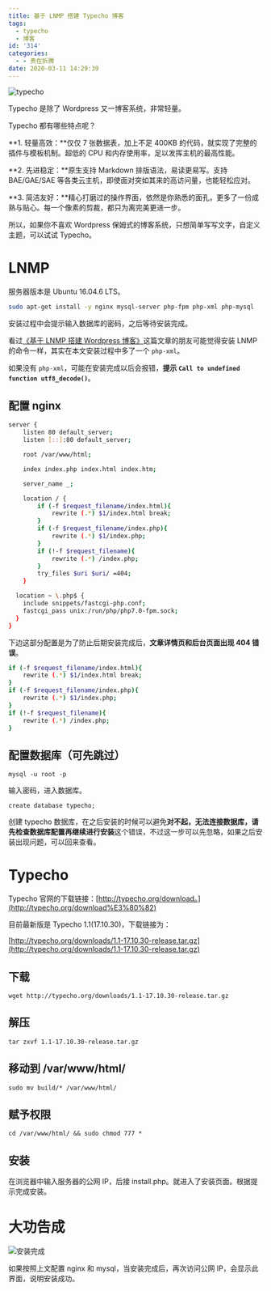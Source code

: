 ```yaml
---
title: 基于 LNMP 搭建 Typecho 博客
tags:
  - typecho
  - 博客
id: '314'
categories:
  - - 贵在折腾
date: 2020-03-11 14:29:39
---
```


![typecho](https://i.loli.net/2020/03/11/L3GAvD64g85qtZ1.png)

Typecho 是除了 Wordpress 又一博客系统，非常轻量。
<!-- more -->
Typecho 都有哪些特点呢？

**1\. 轻量高效：**仅仅 7 张数据表，加上不足 400KB 的代码，就实现了完整的插件与模板机制。超低的 CPU 和内存使用率，足以发挥主机的最高性能。

**2\. 先进稳定：**原生支持 Markdown 排版语法，易读更易写。支持 BAE/GAE/SAE 等各类云主机，即使面对突如其来的高访问量，也能轻松应对。

**3\. 简洁友好：**精心打磨过的操作界面，依然是你熟悉的面孔，更多了一份成熟与贴心。每一个像素的剪裁，都只为离完美更进一步。

所以，如果你不喜欢 Wordpress 保姆式的博客系统，只想简单写写文字，自定义主题，可以试试 Typecho。

# LNMP

服务器版本是 Ubuntu 16.04.6 LTS。

```bash
sudo apt-get install -y nginx mysql-server php-fpm php-xml php-mysql
```

安装过程中会提示输入数据库的密码，之后等待安装完成。

看过[《基于 LNMP 搭建 Wordpress 博客》](https://lijianxun.top/34.html)这篇文章的朋友可能觉得安装 LNMP 的命令一样，其实在本文安装过程中多了一个 `php-xml`。

如果没有 `php-xml`，可能在安装完成以后会报错，**提示 `Call to undefined function utf8_decode()`**。

## 配置 nginx

```bash
server {
    listen 80 default_server;
    listen [::]:80 default_server;

    root /var/www/html;

    index index.php index.html index.htm;

    server_name _;

    location / {
        if (-f $request_filename/index.html){
            rewrite (.*) $1/index.html break;
        }
        if (-f $request_filename/index.php){
            rewrite (.*) $1/index.php;
        }
        if (!-f $request_filename){
            rewrite (.*) /index.php;
        }
        try_files $uri $uri/ =404;
    }

  location ~ \.php$ {
    include snippets/fastcgi-php.conf;
    fastcgi_pass unix:/run/php/php7.0-fpm.sock;
  }
}
```

下边这部分配置是为了防止后期安装完成后，**文章详情页和后台页面出现 404 错误**。

```bash
if (-f $request_filename/index.html){
    rewrite (.*) $1/index.html break;
}
if (-f $request_filename/index.php){
    rewrite (.*) $1/index.php;
}
if (!-f $request_filename){
    rewrite (.*) /index.php;
}
```

## 配置数据库（可先跳过）

`mysql -u root -p`

输入密码，进入数据库。

`create database typecho;`

创建 typecho 数据库，在之后安装的时候可以避免**对不起，无法连接数据库，请先检查数据库配置再继续进行安装**这个错误，不过这一步可以先忽略，如果之后安装出现问题，可以回来查看。

# Typecho

Typecho 官网的下载链接：[http://typecho.org/download。](http://typecho.org/download%E3%80%82)

目前最新版是 Typecho 1.1(17.10.30)，下载链接为：

[http://typecho.org/downloads/1.1-17.10.30-release.tar.gz](http://typecho.org/downloads/1.1-17.10.30-release.tar.gz)

## 下载

`wget http://typecho.org/downloads/1.1-17.10.30-release.tar.gz`

## 解压

`tar zxvf 1.1-17.10.30-release.tar.gz`

## 移动到 /var/www/html/

`sudo mv build/* /var/www/html/`

## 赋予权限

`cd /var/www/html/ && sudo chmod 777 *`

## 安装

在浏览器中输入服务器的公网 IP，后接 install.php。就进入了安装页面。根据提示完成安装。

# 大功告成

![安装完成](https://i.loli.net/2020/03/11/2TLJyQd5wqeZ63z.png)

如果按照上文配置 nginx 和 mysql，当安装完成后，再次访问公网 IP，会显示此界面，说明安装成功。